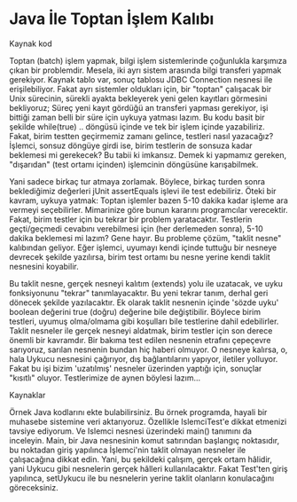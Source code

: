 # Java İle Toptan İşlem Kalıbı

Kaynak kod

Toptan (batch) işlem yapmak, bilgi işlem sistemlerinde çoğunlukla
karşımıza çıkan bir problemdir. Mesela, iki ayrı sistem arasında bilgi
transferi yapmak gerekiyor. Kaynak tablo var, sonuç tablosu JDBC
Connection nesnesi ile erişilebiliyor. Fakat ayrı sistemler oldukları
için, bir "toptan" çalışacak bir Unix sürecinin, sürekli ayakta
bekleyerek yeni gelen kayıtları görmesini bekliyoruz; Süreç yeni kayıt
gördüğü an transferi yapması gerekiyor, işi bittiği zaman belli bir
süre için uykuya yatması lazım.  Bu kodu basit bir şekilde while(true)
.. döngüsü içinde ve tek bir işlem içinde yazabiliriz. Fakat, birim
testten geçirmemiz zamanı gelince, testleri nasıl yazacağız? İşlemci,
sonsuz döngüye girdi ise, birim testlerin de sonsuza kadar beklemesi
mi gerekecek?  Bu tabii ki imkansız. Demek ki yapmamız gereken,
"dışarıdan" (test ortamı içinden) işlemcinin döngüsüne
karışabilmek.

Yani sadece birkaç tur atmaya zorlamak. Böylece, birkaç turden sonra
beklediğimiz değerleri jUnit assertEquals işlevi ile test edebiliriz.
Öteki bir kavram, uykuya yatmak: Toptan işlemler bazen 5-10 dakika
kadar işleme ara vermeyi seçebilirler. Mimarinize göre bunun kararını
programcılar verecektir. Fakat, birim testler için bu tekrar bir
problem yaratacaktır. Testlerin geçti/geçmedi cevabını verebilmesi
için (her derlemeden sonra), 5-10 dakika beklemesi mi lazım?  Gene
hayır. Bu probleme çözüm, "taklit nesne" kalıbından geliyor. Eğer
işlemci, uyumayı kendi içinde tuttuğu bir nesneye devrecek şekilde
yazılırsa, birim test ortamı bu nesne yerine kendi taklit nesnesini
koyabilir.

Bu taklit nesne, gerçek nesneyi kalıtım (extends) yolu ile
uzatacak, ve uyku fonksiyonunu "tekrar" tanımlayacaktır. Bu yeni
tekrar tanım, derhal geri dönecek şekilde yazılacaktır. Ek olarak
taklit nesnenin içinde 'sözde uyku' boolean değerini true (doğru)
değerine bile değiştibilir. Böylece birim testleri, uyumuş olma/olmama
gibi koşulları bile testlerine dahil edebilirler.  Taklit nesneler ile
gerçek nesneyi aldatmak, birim testler için son derece önemli bir
kavramdır. Bir bakıma test edilen nesnenin etrafını çepeçevre
sarıyoruz, sarılan nesnenin bundan hiç haberi olmuyor. O nesneye
kalırsa, o, hala Uykucu nesnesini çağırıyor, dış bağlantılarını
yapıyor, iletiler yolluyor. Fakat bu işi bizim 'uzatılmış' nesneler
üzerinden yaptığı için, sonuçlar "kısıtlı" oluyor. Testlerimize de
aynen böylesi lazım...

Kaynaklar

Örnek Java kodlarını ekte bulabilirsiniz. Bu örnek programda, hayali
bir muhasebe sistemine veri aktarıyoruz. Özellikle IslemciTest'e
dikkat etmenizi tavsiye ediyorum. Ve Islemci nesnesi üzerindeki main()
tanımını da inceleyin. Main, bir Java nesnesinin komut satırından
başlangıç noktasıdır, bu noktadan giriş yapılınca İşlemci'nin taklit
olmayan nesneler ile çalışacağına dikkat edin. Yani, bu şekildeki
çalışım, gerçek ortam hâlidir, yani Uykucu gibi nesnelerin gerçek
hâlleri kullanılacaktır. Fakat Test'ten giriş yapılınca, setUykucu ile
bu nesnelerin yerine taklit olanların konulacağını göreceksiniz.




